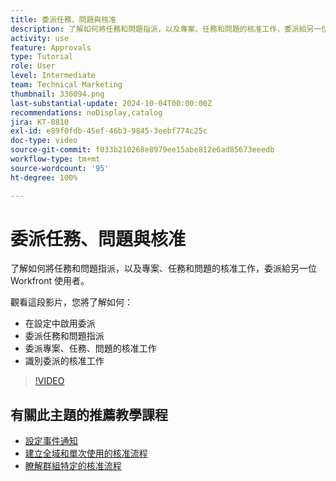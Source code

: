 ```yaml
---
title: 委派任務、問題與核准
description: 了解如何將任務和問題指派，以及專案、任務和問題的核准工作，委派給另一位 Workfront 使用者。
activity: use
feature: Approvals
type: Tutorial
role: User
level: Intermediate
team: Technical Marketing
thumbnail: 336094.png
last-substantial-update: 2024-10-04T00:00:00Z
recommendations: noDisplay,catalog
jira: KT-8810
exl-id: e89f0fdb-45ef-46b3-9845-3eebf774c25c
doc-type: video
source-git-commit: f033b210268e8979ee15abe812e6ad85673eeedb
workflow-type: tm+mt
source-wordcount: '95'
ht-degree: 100%

---
```


# 委派任務、問題與核准

了解如何將任務和問題指派，以及專案、任務和問題的核准工作，委派給另一位 Workfront 使用者。

觀看這段影片，您將了解如何：

* 在設定中啟用委派
* 委派任務和問題指派
* 委派專案、任務、問題的核准工作
* 識別委派的核准工作

>[!VIDEO](https://video.tv.adobe.com/v/336094/?quality=12&learn=on)

## 有關此主題的推薦教學課程

* [設定事件通知](/help/administration-and-setup/email-and-in-app-notifications/admin-set-up-event-notifications.md)
* [建立全域和單次使用的核准流程](/help/manage-work/approval-processes-and-milestone-paths/create-a-single-use-approval-process.md)
* [瞭解群組特定的核准流程](/help/administration-and-setup/approval-processes-and-milestone-paths/group-specific-approval-processes.md)


